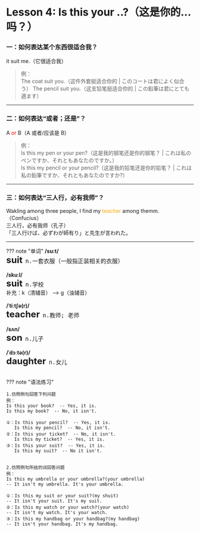 # Lesson 4: Is this your ..?（这是你的...吗？）

### 一：如何表达某个东西很适合我？

it suit me.（它很适合我）<br>
> 例：<br>
> The coat suit you.（这件外套挺适合你的 | このコートは君によく似合う）
> The pencil suit you.（这支铅笔挺适合你的 | この鉛筆は君にとても適ます）


---
### 二：如何表达“或者；还是”？

A <font color=red>or</font> B（A 或者/应该是 B）<br>
> 例：<br>
> Is this my pen or your pen?（这是我的钢笔还是你的钢笔？ | これは私のペンですか、それともあなたのですか。）<br>
> Is this my pencil or your pencil?（这是我的铅笔还是你的铅笔？ | これは私の鉛筆ですか、それともあなたのですか?）<br>



---
### 三：如何表达“三人行，必有我师”？

Wakling among three people, I find my <font color=orange>teacher</font> among themm.（Confucius）<br>
三人行，必有我师（孔子）<br>
「三人行けば、必ずわが師有り」と先生が言われた。<br>


---
??? note "单词"
    **/su:t/**<br>
    <font size=5>**suit**</font>&nbsp;&nbsp;<font size=4>`n.一套衣服（一般指正装相关的衣服）`</font><br>
    <br>
    **/skuːl/**<br>
    <font size=5>**suit**</font>&nbsp;&nbsp;<font size=4>`n.学校`</font><br>
    补充：k（清辅音） --> g（浊辅音）<br>
    <br>
    **/ˈtiːtʃə(r)/**<br>
    <font size=5>**teacher**</font>&nbsp;&nbsp;<font size=4>`n.教师; 老师`</font><br>
    <br>
    **/sʌn/**<br>
    <font size=5>**son**</font>&nbsp;&nbsp;<font size=4>`n.儿子`</font><br>
    <br>
    **/ˈdɔːtə(r)/**<br>
    <font size=5>**daughter**</font>&nbsp;&nbsp;<font size=4>`n.女儿`</font><br>
    <br>


??? note "语法练习"
   ```text
   1.仿照例句回答下列问题
   例：
   Is this your book?  -- Yes, it is.
   Is this my book?  -- No, it isn't.

   ①：Is this your pencil?  -- Yes, it is.
      Is this my pencil?  -- No, it isn't.
   ②：Is this your ticket?  -- No, it isn't.
      Is this my ticket?  -- Yes, it is.
   ③：Is this your suit?  -- Yes, it is.
      Is this my suit?  -- No it isn't.


   2.仿照例句所给的词回答问题
   例：
   Is this my umbrella or your umbrella?(your umbrella)
   -- It isn't my umbrella. It's your umbrella.

   ①：Is this my suit or your suit?(my shuit)
   -- It isn't your suit. It's my suit.
   ②：Is this my watch or your watch?(your watch)
   -- It isn't my watch. It's your watch.
   ③：Is this my handbag or your handbag?(my handbag)
   -- It isn't your handbag. It's my handbag.
   ```
   